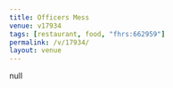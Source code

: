 ```yaml
---
title: Officers Mess
venue: v17934
tags: [restaurant, food, "fhrs:662959"]
permalink: /v/17934/
layout: venue
---
```

null